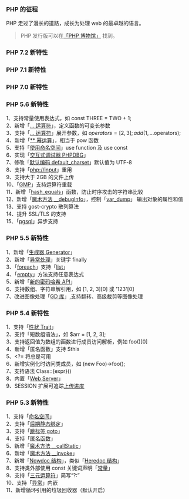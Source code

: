 
### PHP 的征程
PHP 走过了漫长的道路，成长为处理 web 的最卓越的语言。  
> PHP 发行版可以在[「PHP 博物馆」](http://museum.php.net/) 找到。  

### PHP 7.2 新特性

### PHP 7.1 新特性

### PHP 7.0 新特性

### PHP 5.6 新特性
1、支持常量使用表达式，如 const THREE = TWO + 1;  
2、新增「[... 运算符](http://php.net/manual/zh/functions.arguments.php#functions.variable-arg-list)」，定义函数的可变长参数  
3、支持「[... 运算符](http://php.net/manual/zh/functions.arguments.php#functions.variable-arg-list)」展开参数，如 $operators = [2, 3]; add(1, ...$operators);  
4、新增「[** 幂运算](http://php.net/manual/zh/language.operators.arithmetic.php#115689)」，相当于 pow 函数  
5、支持「[使用命名空间](http://php.net/manual/zh/language.namespaces.importing.php)」use function 及 use const  
6、实现「[交互式调试器 PHPDBG](https://phpdbg.room11.org/)」  
7、修改「[默认编码 default_charset](http://php.net/manual/zh/ini.core.php#ini.default-charset)」默认值为 UTF-8  
8、支持「[php://input](http://php.net/manual/zh/wrappers.php.php#wrappers.php.input)」重用  
9、支持大于 2GB 的文件上传  
10、「[GMP](http://php.net/manual/zh/book.gmp.php)」支持运算符重载  
11、新增「[hash_equals](http://php.net/manual/zh/function.hash-equals.php)」函数，防止时序攻击的字符串比较  
12、新增「[魔术方法 __debugInfo](http://php.net/manual/zh/language.oop5.magic.php#language.oop5.magic.debuginfo)」，控制「[var_dump](http://php.net/manual/zh/function.var-dump.php)」 输出对象的属性和值  
13、支持 gost-crypto 散列算法  
14、提升 SSL/TLS 的支持  
15、「[pgsql](http://php.net/manual/zh/book.pgsql.php)」异步支持  

### PHP 5.5 新特性
1、新增「[生成器  Generator](http://php.net/manual/zh/language.generators.overview.php)」  
2、新增「[异常处理](http://php.net/manual/zh/language.exceptions.php)」关键字 finally  
3、「[foreach](http://php.net/manual/zh/control-structures.foreach.php)」支持「[list](http://php.net/manual/zh/function.list.php)」  
4、「[empty](http://php.net/manual/zh/function.empty.php)」方法支持任意表达式  
5、新增「[新的密码哈希 API](http://php.net/manual/zh/book.password.php)」  
6、支持数组、字符串解引用，如 [1, 2, 3][0] 或 '123'[0]  
7、改进图像处理「[GD 库](http://php.net/manual/zh/book.image.php)」,支持翻转、高级裁剪等图像处理  

### PHP 5.4 新特性
1、支持「[性状 Trait](http://php.net/manual/zh/language.oop5.traits.php)」  
2、支持「短数组语法」，如 $arr = [1, 2, 3];  
3、支持返回值为数组的函数进行成员访问解析，例如 foo()[0]  
4、新增「匿名函数」支持 $this  
5、<?= 将总是可用  
6、新增实例化时访问类成员，如 (new Foo)->foo();  
7、支持语法 Class::{expr}()  
8、内置「[Web Server](http://php.net/manual/zh/features.commandline.webserver.php)」  
9、SESSION 扩展可追踪[上传进度](http://php.net/manual/zh/session.upload-progress.php)  

### PHP 5.3 新特性
1、支持「[命名空间](http://php.net/manual/zh/language.namespaces.php)」  
2、支持「[后期静态绑定](http://php.net/manual/zh/language.oop5.late-static-bindings.php)」  
3、支持「[跳标签 goto](http://php.net/manual/zh/control-structures.goto.php)」  
4、支持「[匿名函数](http://php.net/manual/zh/functions.anonymous.php)」  
5、新增「[魔术方法 __callStatic](http://php.net/manual/zh/language.oop5.overloading.php#language.oop5.overloading.methods)」  
6、新增「[魔术方法 __invoke](http://php.net/manual/zh/language.oop5.magic.php#language.oop5.magic.invoke)」  
7、新增「[Nowdoc 结构](http://php.net/manual/zh/language.types.string.php#language.types.string.syntax.nowdoc)」，类似「[Heredoc 结构](http://php.net/manual/zh/language.types.string.php#language.types.string.syntax.heredoc)」  
8、支持类外部使用 const 关键词声明「[常量](http://php.net/manual/zh/language.constants.syntax.php)」  
9、支持「[三元运算符](http://php.net/manual/zh/language.operators.comparison.php#language.operators.comparison.ternary)」简写“?:”  
10、支持「[异常](http://php.net/manual/zh/language.exceptions.php)」内嵌  
11、新增循环引用的垃圾回收器（默认开启）  
